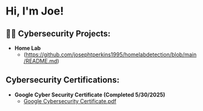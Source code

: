 <h1>Hi, I'm Joe! 

<h2>👨‍💻 Cybersecurity Projects:</h2>

- <b>Home Lab</b>
  - (https://github.com/josephtperkins1995/homelabdetection/blob/main/README.md)


<h2> Cybersecurity Certifications:</h2>

- <b>Google Cyber Security Certificate (Completed 5/30/2025)</b>
  - [Google Cybersecurity Certificate.pdf](https://github.com/user-attachments/files/21496954/Google.Cybersecurity.Certificate.pdf)


